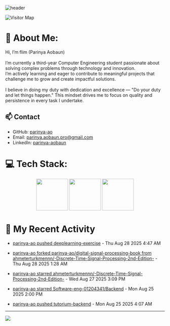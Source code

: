 ![header](https://capsule-render.vercel.app/api?type=waving&color=gradient&height=180&section=header&text=Parinya-Aobun&fontSize=32&animation=fadeIn)

![Visitor Map](https://komarev.com/ghpvc/?username=parinya-ao&color=green&style=for-the-badge&label=PROFILE+VIEWS&abbreviated=true)

# 💫 About Me:
Hi, I’m flim (Parinya Aobaun)<br><br>I’m currently a third-year Computer Engineering student passionate about solving complex problems through technology and innovation.  <br>I’m actively learning and eager to contribute to meaningful projects that challenge me to grow and create impactful solutions.<br><br>I believe in doing my duty with dedication and excellence — "Do your duty and let things happen." This mindset drives me to focus on quality and persistence in every task I undertake.<br>
## 📫 Contact
- GitHub: [parinya-ao](https://github.com/parinya-ao)
- Email: parinya.aobaun.pro@gmail.com
- LinkedIn: [parinya-aobaun](https://th.linkedin.com/in/parinya-aobaun)


# 💻 Tech Stack:
<div align="center">
  <img src="https://skillicons.dev/icons?i=python" width="100" height="100"/>
  <img src="https://skillicons.dev/icons?i=rust" width="100" height="100"/>
  <img src="https://skillicons.dev/icons?i=ts" width="100" height="100"/>
</div>


# 📰 My Recent Activity
<!-- BLOG-POST-LIST:START -->

* <a href="https://github.com/parinya-ao/deeplearning-exercise/compare/dbd9c034ab...4c59a7a1c2" target="_blank">parinya-ao pushed deeplearning-exercise</a> - Thu Aug 28 2025 4:47 AM



* <a href="/parinya-ao/digital-signal-processing-book" target="_blank">parinya-ao forked parinya-ao/digital-signal-processing-book from ahmeterturkmennn/-Discrete-Time-Signal-Processing-2nd-Edition-</a> - Thu Aug 28 2025 1:28 AM



* <a href="/ahmeterturkmennn/-Discrete-Time-Signal-Processing-2nd-Edition-" target="_blank">parinya-ao starred ahmeterturkmennn/-Discrete-Time-Signal-Processing-2nd-Edition-</a> - Wed Aug 27 2025 3:09 PM



* <a href="/Software-eng-01204341/Backend" target="_blank">parinya-ao starred Software-eng-01204341/Backend</a> - Mon Aug 25 2025 2:00 PM



* <a href="https://github.com/parinya-ao/tutorium-backend/compare/34f42be5b2...44e1fb4263" target="_blank">parinya-ao pushed tutorium-backend</a> - Mon Aug 25 2025 4:07 AM

<!-- BLOG-POST-LIST:END -->

---
[![](https://visitcount.itsvg.in/api?id=parinya-ao&icon=0&color=0)](https://visitcount.itsvg.in)
